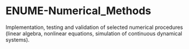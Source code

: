 # ENUME-Numerical_Methods

Implementation, testing and validation of selected numerical procedures (linear algebra, nonlinear equations, simulation of continuous dynamical systems). 
